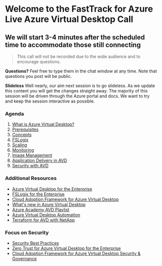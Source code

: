 # Welcome to the FastTrack for Azure Live Azure Virtual Desktop Call
## We will start 3-4 minutes after the scheduled time to accommodate those still connecting

> This call will not be recorded due to the wide audience and to encourage questions.

**Questions?** Feel free to type them in the chat window at any time. Note that questions you post will be public.

**Slideless** Well nearly, our aim next session is to go slideless. As we update this content you will get the changes straight away. The majority of this session will be driven through the Azure portal and docs. We want to try and keep the session interactive as possible.

### Agenda
1. [What is Azure Virtual Desktop?](https://aka.ms/WVDDocs)
1. [Prerequisites](https://docs.microsoft.com/en-us/azure/virtual-desktop/prerequisites)
1. [Concepts](https://docs.microsoft.com/en-us/azure/virtual-desktop/environment-setup)
1. [FSLogix](https://docs.microsoft.com/en-us/fslogix/overview)
1. [Scaling](https://docs.microsoft.com/en-us/azure/virtual-desktop/autoscale-scaling-plan)
1. [Monitoring](https://docs.microsoft.com/en-us/azure/virtual-desktop/azure-monitor)
1. [Image Management](https://docs.microsoft.com/en-us/azure/virtual-desktop/set-up-golden-image)
1. [Application Delivery in AVD](https://docs.microsoft.com/en-us/azure/virtual-desktop/what-is-app-attach)
1. [Security with AVD](https://docs.microsoft.com/en-us/azure/virtual-desktop/security-guide#azure-virtual-desktop-security-best-practices)


### Additional Resources
- [Azure Virtual Desktop for the Enterprise](https://docs.microsoft.com/en-us/azure/architecture/example-scenario/wvd/windows-virtual-desktop)
- [FSLogix for the Enterprise](https://docs.microsoft.com/en-us/azure/architecture/example-scenario/wvd/windows-virtual-desktop-fslogix)
- [Cloud Adoption Framework for Azure Virtual Desktop](https://docs.microsoft.com/en-us/azure/cloud-adoption-framework/scenarios/wvd/enterprise-scale-landing-zone)
- [What's new in Azure Virtual Desktop](https://docs.microsoft.com/azure/virtual-desktop/whats-new)
- [Azure Academy AVD Playlist](https://aka.ms/AzureAcademy-WVD)
- [Azure Virtual Desktop Automation](https://github.com/Azure/avdaccelerator)
- [Terraform for AVD with NetApp](https://github.com/Azure/terraform/tree/master/quickstart/101-azure-virtual-desktop-anf)

### Focus on Security
- [Security Best Practices](https://learn.microsoft.com/en-us/azure/virtual-desktop/security-guide)
- [Zero Trust for Azure Virtual Desktop for the Enterprise](https://learn.microsoft.com/en-us/security/zero-trust/azure-infrastructure-avd)
- [Cloud Adoption Framework for Azure Virtual Desktop Security & Governance](https://learn.microsoft.com/en-us/azure/cloud-adoption-framework/scenarios/wvd/eslz-security-governance-and-compliance)






